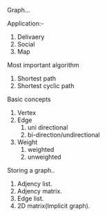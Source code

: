 Graph...

Application:-
1. Delivaery
2. Social
3. Map



Most important algorithm
1. Shortest path
2. Shortest cyclic path



Basic concepts
1. Vertex
2. Edge 
    1. uni directional
    2. bi-direction/undirectional
3. Weight
    1. weighted
    2. unweighted


Storing a graph..
1. Adjency list.
2. Adjency matrix.
3. Edge list.
4. 2D matrix(Implicit graph).